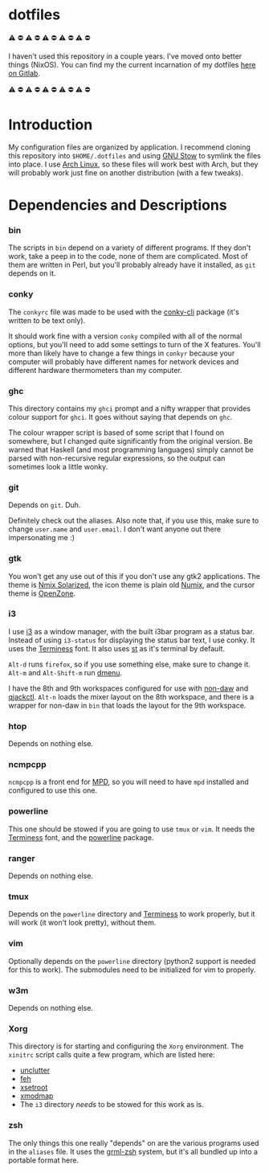 dotfiles
====================

:warning: :no_entry: :warning: :no_entry: :warning: :no_entry: :warning:
:no_entry: :warning: :no_entry:

I haven't used this repository in a couple years. I've moved onto better things (NixOS). You can find my the current incarnation
of my dotfiles [here on Gitlab](https://gitlab.com/ooesili/dotfiles).

:warning: :no_entry: :warning: :no_entry: :warning: :no_entry: :warning:
:no_entry: :warning: :no_entry:

# Introduction

My configuration files are organized by application. I recommend cloning this
repository into `$HOME/.dotfiles` and using [GNU Stow][1] to symlink the files
into place. I use [Arch Linux][2], so these files will work best with Arch, but
they will probably work just fine on another distribution (with a few tweaks).

# Dependencies and Descriptions

### bin

The scripts in `bin` depend on a variety of different programs. If they don't
work, take a peep in to the code, none of them are complicated. Most of them
are written in Perl, but you'll probably already have it installed, as `git`
depends on it.

### conky

The `conkyrc` file was made to be used with the [conky-cli][3] package (it's
written to be text only).

It should work fine with a version `conky` compiled with all of the normal
options, but you'll need to add some settings to turn of the X features. You'll
more than likely have to change a few things in `conkyr` because your computer
will probably have different names for network devices and different hardware
thermometers than my computer.

### ghc

This directory contains my `ghci` prompt and a nifty wrapper that provides
colour support for `ghci`. It goes without saying that depends on `ghc`. 

The colour wrapper script is based of some script that I found on somewhere,
but I changed quite significantly from the original version. Be warned that
Haskell (and most programming languages) simply cannot be parsed with
non-recursive regular expressions, so the output can sometimes look a little
wonky.

### git

Depends on `git`. Duh.

Definitely check out the aliases. Also note that, if you use this, make sure to
change `user.name` and `user.email`. I don't want anyone out there
impersonating me :)

### gtk

You won't get any use out of this if you don't use any gtk2 applications. The
theme is [Nmix Solarized][4], the icon theme is plain old [Numix][5], and the
cursor theme is [OpenZone][6].

### i3

I use [i3][7] as a window manager, with the built i3bar program as a status
bar. Instead of using `i3-status` for displaying the status bar text, I use
conky. It uses the [Terminess][8] font. It also uses [st][11] as it's terminal
by default.

`Alt-d` runs `firefox`, so if you use something else, make sure to change it.
`Alt-m` and `Alt-Shift-m` run [dmenu][17].

I have the 8th and 9th workspaces configured for use with [non-daw][18] and
[qjackctl][19]. `Alt-n` loads the mixer layout on the 8th workspace, and there
is a wrapper for non-daw in `bin` that loads the layout for the 9th workspace.

### htop

Depends on nothing else.

### ncmpcpp

`ncmpcpp` is a front end for [MPD][9], so you will need to have `mpd`
installed and configured to use this one.

### powerline

This one should be stowed if you are going to use `tmux` or `vim`. It needs the
[Terminess][8] font, and the [powerline][10] package.

### ranger

Depends on nothing else.

### tmux

Depends on the `powerline` directory and [Terminess][8] to work properly, but
it will work (it won't look pretty), without them.

### vim

Optionally depends on the `powerline` directory (python2 support is needed for
this to work). The submodules need to be initialized for vim to properly.

### w3m

Depends on nothing else.

### Xorg

This directory is for starting and configuring the `Xorg` environment. The
`xinitrc` script calls quite a few program, which are listed here:

 * [unclutter][13]
 * [feh][14]
 * [xsetroot][15]
 * [xmodmap][16]
 * The `i3` directory *needs* to be stowed for this work as is.

### zsh

The only things this one really "depends" on are the various programs used in
the `aliases` file. It uses the [grml-zsh][12] system, but it's all bundled up
into a portable format here.


[1]:  https://www.gnu.org/software/stow/
[2]:  https://www.archlinux.org
[3]:  https://aur.archlinux.org/packages/conky-cli/
[4]:  https://aur.archlinux.org/packages/gtk-theme-numix-solarized/
[5]:  https://aur.archlinux.org/packages/numix-icon-theme-git/
[6]:  https://aur.archlinux.org/packages/xcursor-openzone/
[7]:  https://www.archlinux.org/packages/community/x86_64/i3-wm/
[8]:  https://aur.archlinux.org/packages/terminess-powerline-font/
[9]: https://www.archlinux.org/packages/extra/x86_64/mpd/
[10]: https://aur.archlinux.org/packages/python-powerline-git/
[11]: https://aur.archlinux.org/packages/st
[12]: http://grml.org/zsh/
[13]: https://www.archlinux.org/packages/community/x86_64/unclutter/
[14]: https://www.archlinux.org/packages/extra/x86_64/feh/
[15]: https://www.archlinux.org/packages/extra/x86_64/xorg-xsetroot/
[16]: https://www.archlinux.org/packages/extra/x86_64/xorg-xmodmap/
[17]: https://www.archlinux.org/packages/community/x86_64/dmenu/
[18]: https://aur.archlinux.org/packages/non-daw-git
[19]: https://www.archlinux.org/packages/extra/x86_64/qjackctl/
